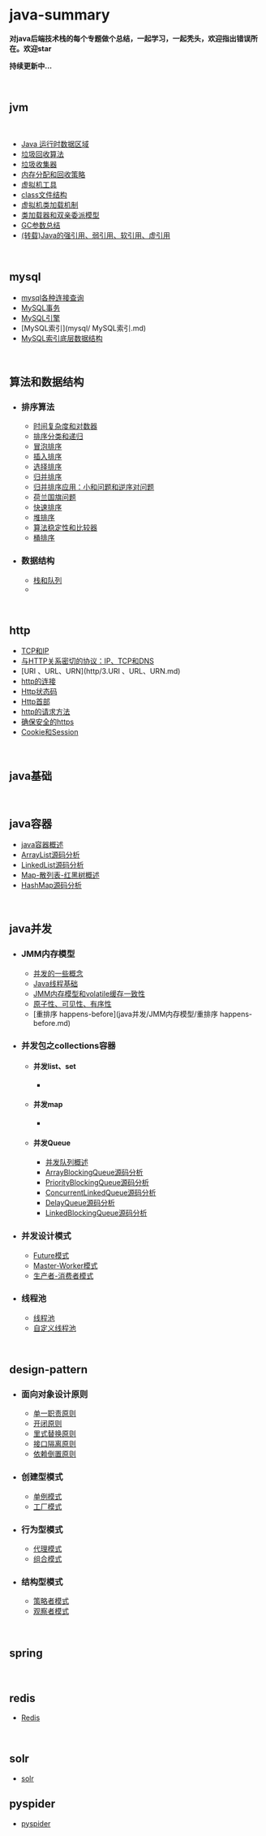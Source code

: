 # java-summary
**对java后端技术栈的每个专题做个总结，一起学习，一起秃头，欢迎指出错误所在。欢迎star**

**持续更新中...**

<br>

## jvm

<br>

- [Java 运行时数据区域](jvm/1.Java运行时数据区域.md)
- [垃圾回收算法](jvm/2.垃圾回收算法.md)
- [垃圾收集器](jvm/3.垃圾收集器.md)
- [内存分配和回收策略](jvm/4.内存分配和回收策略.md)
- [虚拟机工具](jvm/6.虚拟机工具.md)
- [class文件结构](jvm/7.class文件结构.md)
- [虚拟机类加载机制](jvm/9.虚拟机加载机制.md)
- [类加载器和双亲委派模型](jvm/10.类加载器和双亲委派模型.md)
- [GC参数总结](jvm/12.GC参数总结.md)
- [(转载)Java的强引用、弱引用、软引用、虚引用](jvm/20.(转载)Java的强引用、弱引用、软引用、虚引用.md)

<br>

## mysql

- [mysql各种连接查询](mysql/mysql各种连接查询.md)
- [MySQL事务](mysql/MySQL事务.md)
- [MySQL引擎](mysql/MySQL引擎.md)
- [MySQL索引](mysql/ MySQL索引.md)
- [MySQL索引底层数据结构](mysql/MySQL索引底层数据结构.md)

<br>

## 算法和数据结构

- ### 排序算法

  - [时间复杂度和对数器](算法和数据结构/排序算法/1.时间复杂度和对数器.md)
  - [排序分类和递归](算法和数据结构/排序算法/2.排序分类和递归.md)
  - [冒泡排序](算法和数据结构/排序算法/3.冒泡排序.md)
  - [插入排序](算法和数据结构/排序算法/4.插入排序.md)
  - [选择排序](算法和数据结构/排序算法/5.选择排序.md)
  - [归并排序](算法和数据结构/排序算法/6.归并排序.md)
  - [归并排序应用：小和问题和逆序对问题](算法和数据结构/排序算法/7.归并排序应用：小和问题和逆序对问题.md)
  - [荷兰国旗问题](算法和数据结构/排序算法/8.荷兰国旗问题.md)
  - [快速排序](算法和数据结构/排序算法/9.快速排序.md)
  - [堆排序](算法和数据结构/排序算法/10.堆排序.md)
  - [算法稳定性和比较器](算法和数据结构/排序算法/11.算法稳定性和比较器.md)
  - [桶排序](算法和数据结构/排序算法/12.桶排序.md)

- ### 数据结构

  - [栈和队列](算法和数据结构/数据结构/1.栈和队列.md)
  - 

<br>

## http

- [TCP和IP](http/1.TCP和IP.md)
- [与HTTP关系密切的协议：IP、TCP和DNS](http/2.与HTTP关系密切的协议：IP、TCP和DNS.md)
- [URI 、URL、URN](http/3.URI 、URL、URN.md)
- [http的连接](http/4.http的连接.md)
- [Http状态码](http/5.Http状态码.md)
- [Http首部](http/6.Http首部.md)
- [http的请求方法](http/7.http的请求方法.md)
- [确保安全的https](http/8.确保安全的https.md)
- [Cookie和Session](http/20.Cookie和Session.md)



<br>

## java基础

<br>

## java容器

- [java容器概述](java容器/1.java容器概述.md)
- [ArrayList源码分析](java容器/ArrayList源码分析.md)
- [LinkedList源码分析](java容器/LinkedList源码分析.md)
- [Map-散列表-红黑树概述](java容器/Map-散列表-红黑树概述.md)
- [HashMap源码分析](java容器/HashMap源码分析.md)



<br>

## java并发

- ### JMM内存模型

  - [并发的一些概念](java并发/JMM内存模型/并发的一些概念.md)
  - [Java线程基础](java并发/JMM内存模型/Java线程基础.md)
  - [JMM内存模型和volatile缓存一致性](java并发/JMM内存模型/JMM内存模型和volatile缓存一致性.md)
  - [原子性、可见性、有序性](java并发/JMM内存模型/原子性、可见性、有序性.md)
  - [重排序 happens-before](java并发/JMM内存模型/重排序 happens-before.md)

- ### 并发包之collections容器

  - #### 并发list、set

    - 

  - #### 并发map

    - 

  - #### 并发Queue

    - [并发队列概述](Java并发/并发包之collections容器/并发Queue/并发队列概述.md)
    - [ArrayBlockingQueue源码分析](Java并发/并发包之collections容器/并发Queue/ArrayBlockingQueue源码分析.md)
    - [PriorityBlockingQueue源码分析](Java并发/并发包之collections容器/并发Queue/PriorityBlockingQueue源码分析.md)
    - [ConcurrentLinkedQueue源码分析](Java并发/并发包之collections容器/并发Queue/ConcurrentLinkedQueue源码分析.md)
    - [DelayQueue源码分析](Java并发/并发包之collections容器/并发Queue/DelayQueue源码分析.md)
    - [LinkedBlockingQueue源码分析](Java并发/并发包之collections容器/并发Queue/LinkedBlockingQueue源码分析.md)

- ### 并发设计模式

  - [Future模式](java并发/并发设计模式/Future模式.md)
  - [Master-Worker模式](java并发/并发设计模式/Master-Worker模式.md)
  - [生产者-消费者模式](java并发/并发设计模式/生产者-消费者模式.md)

- ### 线程池

  - [线程池](java并发/线程池/线程池.md)
  - [自定义线程池](java并发/线程池/自定义线程池.md)

<br>



## design-pattern

- ### 面向对象设计原则

  - [单一职责原则](design-pattern/面向对象设计原则/单一职责原则.md)
  - [开闭原则](design-pattern/面向对象设计原则/开闭原则.md)
  - [里式替换原则](design-pattern/面向对象设计原则/里式替换原则.md)
  - [接口隔离原则](design-pattern/面向对象设计原则/接口隔离原则.md)
  - [依赖倒置原则](design-pattern/面向对象设计原则/依赖倒置原则.md)

- ### 创建型模式

  - [单例模式](design-pattern/创建型模式/单例模式.md)
  - [工厂模式](design-pattern/创建型模式/工厂模式.md)

- ### 行为型模式

  - [代理模式](design-pattern/行为型模式/代理模式.md)
  - [组合模式](design-pattern/行为型模式/组合模式.md)

- ### 结构型模式

  - [策略者模式](design-pattern/结构型模式/策略者模式.md)
  - [观察者模式](design-pattern/结构型模式/观察者模式.md)

  

<br>

## spring

<br>

## redis

- [Redis](redis/Redis.md)

<br>

## solr

- [solr](solr/solr入门.md)

## pyspider

- [pyspider](pyspider/pyspider.md)
